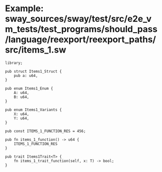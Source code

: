 # Example: sway_sources/sway/test/src/e2e_vm_tests/test_programs/should_pass/language/reexport/reexport_paths/src/items_1.sw

```sway
library;

pub struct Items1_Struct {
    pub a: u64,
}

pub enum Items1_Enum {
    A: u64,
    B: u64,
}

pub enum Items1_Variants {
    X: u64,
    Y: u64,
}

pub const ITEMS_1_FUNCTION_RES = 456;

pub fn items_1_function() -> u64 {
    ITEMS_1_FUNCTION_RES
}

pub trait Items1Trait<T> {
    fn items_1_trait_function(self, x: T) -> bool;
}

```
